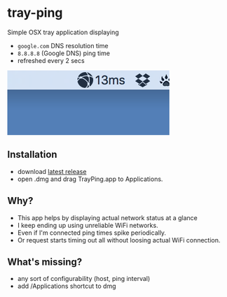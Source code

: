 # tray-ping

Simple OSX tray application displaying
* `google.com` DNS resolution time
* `8.8.8.8` (Google DNS) ping time
*  refreshed every 2 secs

![screenshot](screenshot.png)

## Installation

* download [latest release](https://github.com/csabapalfi/tray-ping/releases/latest)
* open .dmg and drag TrayPing.app to Applications.

## Why?

* This app helps by displaying actual network status at a glance
* I keep ending up using unreliable WiFi networks.
* Even if I'm connected ping times spike periodically.
* Or request starts timing out all without loosing actual WiFi connection.

## What's missing?

* any sort of configurability (host, ping interval)
* add /Applications shortcut to dmg

